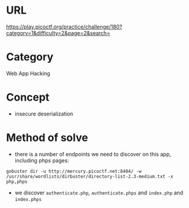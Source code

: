 # URL
https://play.picoctf.org/practice/challenge/180?category=1&difficulty=2&page=2&search=
# Category
Web App Hacking
# Concept
* insecure deserialization
# Method of solve
* there is a number of endpoints we need to discover on this app, including phps pages:
```
gobuster dir -u http://mercury.picoctf.net:8404/ -w /usr/share/wordlists/dirbuster/directory-list-2.3-medium.txt -x php,phps
```
* we discover `authenticate.php`, `authenticate.phps` and `index.php` and `index.phps`
